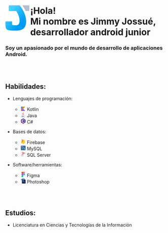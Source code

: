 <H1> 
  <img src="https://github.com/jgijonmedel/jgijonmedel/blob/main/ic_logo_jimmy_jossue.png" height="80" align='left'> 
    ¡Hola! 
    </br>
    Mi nombre es Jimmy Jossué, desarrollador android junior
</H1> 
<h3>Soy un apasionado por el mundo de desarrollo de aplicaciones Android.</h3>
<!--
<img src="https://github.com/jgijonmedel/jgijonmedel/blob/main/banner.png" width="100%"> 
-->
</br>
</br>

## Habilidades:
- Lenguajes de programación:
  - <img src="https://github.com/jgijonmedel/jgijonmedel/blob/main/ic_kotlin.svg" height="17"> Kotlin 
  - <img src="https://github.com/jgijonmedel/jgijonmedel/blob/main/ic_java.svg" height="17"> Java 
  - <img src="https://github.com/jgijonmedel/jgijonmedel/blob/main/ic_c_sharp.svg" height="17"> C#

- Bases de datos: 
  - <img src="https://github.com/jgijonmedel/jgijonmedel/blob/main/ic_firebase.svg" height="17"> Firebase 
  - <img src="https://github.com/jgijonmedel/jgijonmedel/blob/main/ic_mysql.svg" height="17"> MySQL 
  - <img src="https://github.com/jgijonmedel/jgijonmedel/blob/main/ic_sql_server.svg" height="17"> SQL Server

- Software/herramientas:
  - <img src="https://github.com/jgijonmedel/jgijonmedel/blob/main/ic_figma.svg" height="17"> Figma 
  - <img src="https://github.com/jgijonmedel/jgijonmedel/blob/main/ic_photoshop.svg" height="17"> Photoshop
</br>
</br>

## Estudios:
- Licenciatura en Ciencias y Tecnologías de la Información
</br>
</br>

  
